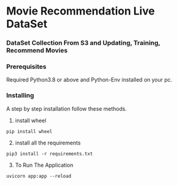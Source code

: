 # Movie Recommendation Live DataSet

### DataSet Collection From S3 and Updating, Training, Recommend Movies

### Prerequisites <a name = "prerequisites"></a>

Required Python3.8 or above and Python-Env installed on your pc.

### Installing <a name = "installing"></a>

A step by step installation follow these methods.

1. install wheel

```
pip install wheel
```

2. install all the requirements

```
pip3 install -r requirements.txt
```

3. To Run The Application

```
uvicorn app:app --reload
```

